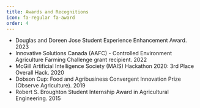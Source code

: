 ```yaml
---
title: Awards and Recognitions
icon: fa-regular fa-award
order: 4
---
```

- Douglas and Doreen Jose Student Experience Enhancement Award. 2023
- Innovative Solutions Canada (AAFC) - Controlled Environment Agriculture Farming Challenge grant recipient. 2022
- McGill Artificial Intelligence Society (MAIS) Hackathon 2020: 3rd Place Overall Hack. 2020
- Dobson Cup: Food and Agribusiness Convergent Innovation Prize (Observe Agriculture). 2019
- Robert S. Broughton Student Internship Award in Agricultural Engineering. 2015


